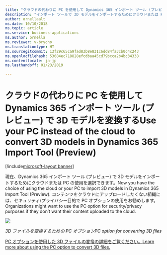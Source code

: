 ```yaml
---
title: "クラウドの代わりに PC を使用して Dynamics 365 インポート ツール (プレビュー) で 3D モデルを変換する"
description: "インポート ツールで 3D モデルをインポートするためにクラウドまたは PC を選択します。"
author: ornellaalt
ms.date: 10/10/2018
ms.topic: article
ms.service: business-applications
ms.author: ornella
ms.reviewer: v-brycho
ms.translationtype: HT
ms.sourcegitcommit: 13f29c65ca9fad83b8e831c6dd84fa3cb0c4c243
ms.openlocfilehash: 53684ec718828efcdbaa45cd79bcca2b4bc34338
ms.contentlocale: ja-jp
ms.lasthandoff: 01/23/2019

---
```


# <a name="use-your-pc-instead-of-the-cloud-to-convert-3d-models-in-dynamics-365-import-tool-preview"></a><span data-ttu-id="00f9e-103">クラウドの代わりに PC を使用して Dynamics 365 インポート ツール (プレビュー) で 3D モデルを変換する</span><span class="sxs-lookup"><span data-stu-id="00f9e-103">Use your PC instead of the cloud to convert 3D models in Dynamics 365 Import Tool (Preview)</span></span>

[!include[microsoft-layout banner](../../includes/microsoft-layout.md)]

<span data-ttu-id="00f9e-104">現在、Dynamics 365 インポート ツール (プレビュー) で 3D モデルをインポートするためにクラウドまたは PC の使用を選択できます。</span><span class="sxs-lookup"><span data-stu-id="00f9e-104">Now you have the choice of using the cloud or your PC to import 3D models in Dynamics 365 Import Tool (Preview).</span></span> <span data-ttu-id="00f9e-105">コンテンツをクラウドにアップロードしたくない組織には、セキュリティ/プライバシー目的で PC オプションの使用をお勧めします。</span><span class="sxs-lookup"><span data-stu-id="00f9e-105">Organizations might want to use the PC option for security/privacy purposes if they don’t want their content uploaded to the cloud.</span></span>

![](media/layout-pc.png)

<!--
> ![](media/e4297facdc8705a177df052d06b761e5.png)
-->

<span data-ttu-id="00f9e-106">*3D ファイルを変換するための PC オプション*</span><span class="sxs-lookup"><span data-stu-id="00f9e-106">*PC option for converting 3D files*</span></span>

[<span data-ttu-id="00f9e-107">PC オプションを使用した 3D ファイルの変換の詳細をご覧ください。</span><span class="sxs-lookup"><span data-stu-id="00f9e-107">Learn more about using the PC option to convert 3D files.</span></span>](https://docs.microsoft.com/dynamics365/mixed-reality/layout/user-guide)



